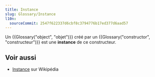 ```yaml
---
title: Instance
slug: Glossary/Instance
l10n:
  sourceCommit: 2547f622337d6cbf8c3794776b17ed377d6aad57
---
```


Un {{Glossary("object", "objet")}} créé par un {{Glossary("constructor", "constructeur")}} est une **instance** de ce constructeur.

## Voir aussi

- [Instance](<https://fr.wikipedia.org/wiki/Instance_(programmation)>) sur Wikipédia
